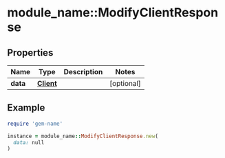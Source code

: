 # module_name::ModifyClientResponse

## Properties

| Name | Type | Description | Notes |
| ---- | ---- | ----------- | ----- |
| **data** | [**Client**](Client.md) |  | [optional] |

## Example

```ruby
require 'gem-name'

instance = module_name::ModifyClientResponse.new(
  data: null
)
```

